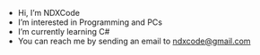 - Hi, I’m NDXCode
- I’m interested in Programming and PCs
- I’m currently learning C#
- You can reach me by sending an email to ndxcode@gmail.com

